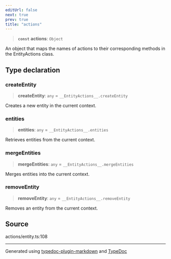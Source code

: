 ```yaml
---
editUrl: false
next: true
prev: true
title: "actions"
---
```


> **`const`** **actions**: `Object`

An object that maps the names of actions to their corresponding methods in the EntityActions class.

## Type declaration

### createEntity

> **createEntity**: `any` = `__EntityActions__.createEntity`

Creates a new entity in the current context.

### entities

> **entities**: `any` = `__EntityActions__.entities`

Retrieves entities from the current context.

### mergeEntities

> **mergeEntities**: `any` = `__EntityActions__.mergeEntities`

Merges entities into the current context.

### removeEntity

> **removeEntity**: `any` = `__EntityActions__.removeEntity`

Removes an entity from the current context.

## Source

actions/entity.ts:108

***

Generated using [typedoc-plugin-markdown](https://www.npmjs.com/package/typedoc-plugin-markdown) and [TypeDoc](https://typedoc.org/)
